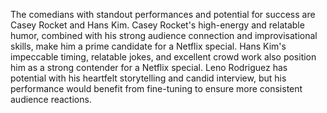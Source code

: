 The comedians with standout performances and potential for success are Casey Rocket and Hans Kim. Casey Rocket's high-energy and relatable humor, combined with his strong audience connection and improvisational skills, make him a prime candidate for a Netflix special. Hans Kim's impeccable timing, relatable jokes, and excellent crowd work also position him as a strong contender for a Netflix special. Leno Rodriguez has potential with his heartfelt storytelling and candid interview, but his performance would benefit from fine-tuning to ensure more consistent audience reactions.